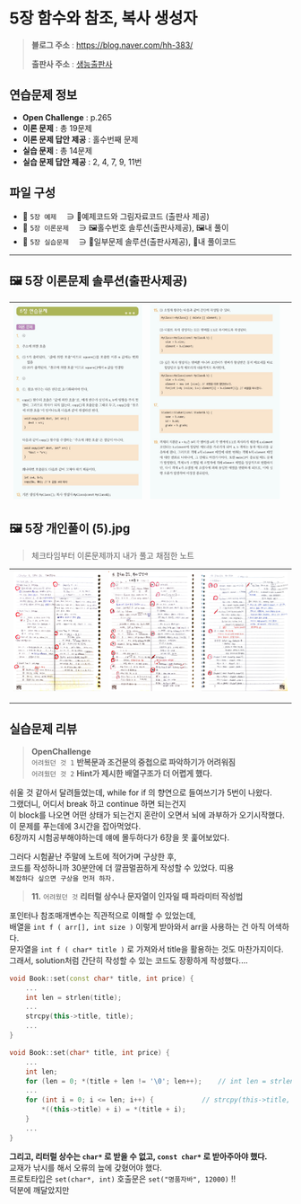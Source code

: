 # 5장 함수와 참조, 복사 생성자
> **블로그 주소** : https://blog.naver.com/hh-383/
> 
> **출판사 주소** : [생능출판사](https://www.booksr.co.kr/product/%eb%aa%85%ed%92%88-c-programming%ea%b0%9c%ec%a0%95%ed%8c%90/)


## 연습문제 정보
* **Open Challenge** : p.265
* **이론 문제** : 총 19문제
* **이론 문제 답안 제공** : 홀수번째 문제
* **실습 문제** : 총 14문제
* **실습 문제 답안 제공** : 2, 4, 7, 9, 11번


## 파일 구성
* 📁 `5장 예제` 　∋ 📄예제코드와 그림자료코드 (출판사 제공)
* 📁 `5장 이론문제` 　∋ 🖼️홀수번호 솔루션(출판사제공), 🖼️내 풀이
* 📁 `5장 실습문제` 　∋ 📄일부문제 솔루션(출판사제공), 📄내 풀이코드

---

## 🖼️ 5장 이론문제 솔루션(출판사제공)
| ![sol1](https://github.com/learner-nosilv/learning-Cpp/blob/master/%EB%AA%85%ED%92%88Cpp/05%EC%9E%A5%20%ED%95%A8%EC%88%98%EC%99%80%20%EC%B0%B8%EC%A1%B0%2C%20%EB%B3%B5%EC%82%AC%20%EC%83%9D%EC%84%B1%EC%9E%90/5%EC%9E%A5%20%EC%9D%B4%EB%A1%A0%EB%AC%B8%EC%A0%9C/5%EC%9E%A5%20%EC%9D%B4%EB%A1%A0%EB%AC%B8%EC%A0%9C%20%ED%99%80%EC%88%98%EB%B2%88%ED%98%B8%20%EC%A0%95%EB%8B%B5%20(1).jpg) | ![sol2](https://github.com/learner-nosilv/learning-Cpp/blob/master/%EB%AA%85%ED%92%88Cpp/05%EC%9E%A5%20%ED%95%A8%EC%88%98%EC%99%80%20%EC%B0%B8%EC%A1%B0%2C%20%EB%B3%B5%EC%82%AC%20%EC%83%9D%EC%84%B1%EC%9E%90/5%EC%9E%A5%20%EC%9D%B4%EB%A1%A0%EB%AC%B8%EC%A0%9C/5%EC%9E%A5%20%EC%9D%B4%EB%A1%A0%EB%AC%B8%EC%A0%9C%20%ED%99%80%EC%88%98%EB%B2%88%ED%98%B8%20%EC%A0%95%EB%8B%B5%20(2).jpg) |  |
| --  | -- | -- |


## 🖼️ 5장 개인풀이 (5).jpg
>체크타임부터 이론문제까지 내가 풀고 채점한 노트

| ![1](https://github.com/learner-nosilv/learning-Cpp/blob/master/%EB%AA%85%ED%92%88Cpp/05%EC%9E%A5%20%ED%95%A8%EC%88%98%EC%99%80%20%EC%B0%B8%EC%A1%B0%2C%20%EB%B3%B5%EC%82%AC%20%EC%83%9D%EC%84%B1%EC%9E%90/5%EC%9E%A5%20%EC%9D%B4%EB%A1%A0%EB%AC%B8%EC%A0%9C/5%EC%9E%A5%20%EA%B0%9C%EC%9D%B8%ED%92%80%EC%9D%B4%20(1).jpg) | ![2](https://github.com/learner-nosilv/learning-Cpp/blob/master/%EB%AA%85%ED%92%88Cpp/05%EC%9E%A5%20%ED%95%A8%EC%88%98%EC%99%80%20%EC%B0%B8%EC%A1%B0%2C%20%EB%B3%B5%EC%82%AC%20%EC%83%9D%EC%84%B1%EC%9E%90/5%EC%9E%A5%20%EC%9D%B4%EB%A1%A0%EB%AC%B8%EC%A0%9C/5%EC%9E%A5%20%EA%B0%9C%EC%9D%B8%ED%92%80%EC%9D%B4%20(2).jpg) | ![3](https://github.com/learner-nosilv/learning-Cpp/blob/master/%EB%AA%85%ED%92%88Cpp/05%EC%9E%A5%20%ED%95%A8%EC%88%98%EC%99%80%20%EC%B0%B8%EC%A1%B0%2C%20%EB%B3%B5%EC%82%AC%20%EC%83%9D%EC%84%B1%EC%9E%90/5%EC%9E%A5%20%EC%9D%B4%EB%A1%A0%EB%AC%B8%EC%A0%9C/5%EC%9E%A5%20%EA%B0%9C%EC%9D%B8%ED%92%80%EC%9D%B4%20(3).jpg) |
| -- | -- | -- |

---

## 실습문제 리뷰

> **OpenChallenge**  
> `어려웠던 것 1` **반복문과 조건문의 중첩으로 파악하기가 어려워짐**  
> `어려웠던 것 2` **Hint가 제시한 배열구조가 더 어렵게 했다.**
   
   쉬울 것 같아서 달려들었는데, while for if 의 향연으로 들여쓰기가 5번이 나왔다.  
   그랬더니, 어디서 break 하고 continue 하면 되는건지  
   이 block를 나오면 어떤 상태가 되는건지 혼란이 오면서 뇌에 과부하가 오기시작했다.  
   이 문제를 푸는데에 3시간을 잡아먹었다.     
   6장까지 시험공부해야하는데 얘에 몰두하다가 6장을 못 훑어보았다.


   그러다 시험끝난 주말에 노트에 적어가며 구상한 후,  
   코드를 작성하니까 30분안에 더 깔끔멀끔하게 작성할 수 있었다. 띠용  
   `복잡하다 싶으면 구상을 먼저 하자.`  


> **11.** `어려웠던 것`  **리터럴 상수나 문자열이 인자일 때 파라미터 작성법**  

   포인터나 참조매개변수는 직관적으로 이해할 수 있었는데,  
   배열을 `int f ( arr[], int size )` 이렇게 받아와서 arr을 사용하는 건 아직 어색하다.  
   문자열을 `int f ( char* title )` 로 가져와서 title을 활용하는 것도 마찬가지이다.  
   그래서, solution처럼 간단히 작성할 수 있는 코드도 장황하게 작성했다....  

```cpp:solution.cpp
void Book::set(const char* title, int price) {
	... 
	int len = strlen(title);
	...
	strcpy(this->title, title);
	...
}
```
  
```cpp:mine.cpp
void Book::set(char* title, int price) {
	...
	int len;
	for (len = 0; *(title + len != '\0'; len++);	// int len = strlen(title);
	...
	for (int i = 0; i <= len; i++) {			// strcpy(this->title, title);
		*((this->title) + i) = *(title + i);
	}
	...
}
```
  
   **그리고, 리터럴 상수는 `char*` 로 받을 수 없고, `const char*` 로 받아주아야 했다.**   
   교재가 낚시를 해서 오류의 늪에 갖혔어야 했다.   
   프로토타입은 `set(char*, int)` 호출문은 `set("명품자바", 12000)` !!  
   덕분에 깨달았지만